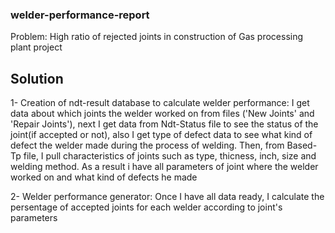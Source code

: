 ### welder-performance-report

Problem: High ratio of rejected joints in construction of Gas processing plant project

## Solution
 
   1- Creation of ndt-result database to calculate welder performance: I get data about which joints the welder worked on from files ('New Joints' and 'Repair Joints'), next I get data from Ndt-Status file to see the status of the joint(if accepted or not), also I get type of defect data to see what kind of defect the welder made during the process of welding. Then, from Based-Tp file, I pull characteristics of joints such as type, thicness, inch, size and welding method. As a result i have all parameters of joint where the welder worked on and what kind of defects he made

   2- Welder performance generator: Once I have all data ready, I calculate the persentage of accepted joints for each welder according to joint's parameters 
